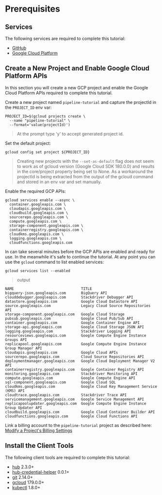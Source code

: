 # Prerequisites

## Services

The following services are required to complete this tutorial:

* [GitHub](https://github.com)
* [Google Cloud Platform](https://console.cloud.google.com/freetrial)

## Create a New Project and Enable Google Cloud Platform APIs

In this section you will create a new GCP project and enable the Google Cloud Platform APIs required to complete this tutorial.

Create a new project named `pipeline-tutorial` and capture the projectId in the `PROJECT_ID` env var:

```
PROJECT_ID=$(gcloud projects create \
  --name "pipeline-tutorial" \
  --format='value(projectId)')
```

> At the prompt type 'y' to accept generated project id.

Set the default project:

```
gcloud config set project ${PROJECT_ID}
```

> Creating new projects with the `--set-as-default` flag does not seem to work as of gcloud version (Google Cloud SDK 180.0.0) and results in the core/project property being set to None. As a workaround the projectId is being extracted from the output of the gcloud command and stored in an env var and set manually.

Enable the required GCP APIs:

```
gcloud services enable --async \
  container.googleapis.com \
  cloudapis.googleapis.com \
  cloudbuild.googleapis.com \
  sourcerepo.googleapis.com \
  compute.googleapis.com \
  storage-component.googleapis.com \
  containerregistry.googleapis.com \
  cloudkms.googleapis.com \
  logging.googleapis.com \
  cloudfunctions.googleapis.com
```

In can take several minutes before the GCP APIs are enabled and ready for use. In the meanwhile it's safe to continue the tutorial. At any point you can use the `gcloud` command to list enabled services:

```
gcloud services list --enabled
```

> output

```
NAME                               TITLE
bigquery-json.googleapis.com       BigQuery API
clouddebugger.googleapis.com       Stackdriver Debugger API
datastore.googleapis.com           Google Cloud Datastore API
source.googleapis.com              Legacy Cloud Source Repositories API
storage-component.googleapis.com   Google Cloud Storage
pubsub.googleapis.com              Google Cloud Pub/Sub API
container.googleapis.com           Google Container Engine API
storage-api.googleapis.com         Google Cloud Storage JSON API
logging.googleapis.com             Stackdriver Logging API
resourceviews.googleapis.com       Google Compute Engine Instance Groups API
replicapool.googleapis.com         Google Compute Engine Instance Group Manager API
cloudapis.googleapis.com           Google Cloud APIs
sourcerepo.googleapis.com          Cloud Source Repositories API
deploymentmanager.googleapis.com   Google Cloud Deployment Manager V2 API
containerregistry.googleapis.com   Google Container Registry API
monitoring.googleapis.com          Stackdriver Monitoring API
compute.googleapis.com             Google Compute Engine API
sql-component.googleapis.com       Google Cloud SQL
cloudkms.googleapis.com            Google Cloud Key Management Service (KMS) API
cloudtrace.googleapis.com          Stackdriver Trace API
servicemanagement.googleapis.com   Google Service Management API
replicapoolupdater.googleapis.com  Google Compute Engine Instance Group Updater API
cloudbuild.googleapis.com          Google Cloud Container Builder API
cloudfunctions.googleapis.com      Google Cloud Functions API
```

Link a billing account to the `pipeline-tutorial` project as described here: [Modify a Project's Billing Settings](https://cloud.google.com/billing/docs/how-to/modify-project)

## Install the Client Tools

The following client tools are required to complete this tutorial:

 * [hub](https://github.com/github/hub) 2.3.0+
 * [hub-credential-helper](https://github.com/kelseyhightower/hub-credential-helper) 0.0.1+
 * [git](https://git-scm.com/downloads) 2.14.0+
 * [gcloud](https://cloud.google.com/sdk) 179.0.0+
 * [kubectl](https://github.com/kubernetes/kubernetes/blob/master/CHANGELOG-1.8.md#downloads-for-v183) 1.8.0+
